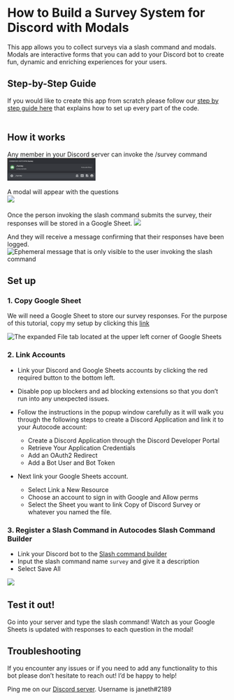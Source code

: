 # How to Build a Survey System for Discord with Modals

This app allows you to collect surveys via a slash command and modals. Modals are interactive forms that you can add to your Discord bot to create fun, dynamic and enriching experiences for your users.
## Step-by-Step Guide
If you would like to create this app from scratch please follow our [step by step guide here](https://autocode.com/autocode/threads/how-to-build-a-survey-system-for-discord-with-modals-tutorial-17ac6771/) that explains how to set up every part of the code. 
<br>
<br>

## How it works

Any member in your Discord server can invoke the /survey command
<img src="./readme/gallery/01.png" style="max-width: 40%">

A modal will appear with the questions
<br>
<img src="https://janethl.public.files.stdlib.com/_stdlib/provider/JanethL/images/02.png" style="max-width: 40%"> <br>
<br>
Once the person invoking the slash command submits the survey, their responses will be stored in a Google Sheet.
<img src="https://janethl.public.files.stdlib.com/_stdlib/provider/JanethL/images/03.png" style="max-width: 40%"> <br>

And they will receive a message confirming that their responses have been logged.
![Ephemeral message that is only visible to the user invoking the slash command](https://janethl.public.files.stdlib.com/_stdlib/provider/JanethL/images/04.png)

## Set up

### 1. Copy Google Sheet

We will need a Google Sheet to store our survey responses. For the purpose of this tutorial, copy my setup by clicking this [link](https://docs.google.com/spreadsheets/d/1fFALeuWMaC_Jc2nSh94pRUZh1MBCOdN7-xeNIzSlT7A/edit#gid=0y)
 
![The expanded File tab located at the upper left corner of Google Sheets](https://janethl.public.files.stdlib.com/_stdlib/provider/JanethL/images/05.png)

### 2. Link Accounts

- Link your Discord and Google Sheets accounts by clicking the red required button to the bottom left. 
- Disable pop up blockers and ad blocking extensions so that you don’t run into any unexpected issues.
- Follow the instructions in the popup window carefully as it will walk you through the following steps to create a Discord Application and link it to your Autocode account:
    - Create a Discord Application through the Discord Developer Portal
    - Retrieve Your Application Credentials
    - Add an OAuth2 Redirect
    - Add a Bot User and Bot Token
    
- Next link your Google Sheets account.

    - Select Link a New Resource
    - Choose an account to sign in with Google and Allow perms
    - Select the Sheet you want to link Copy of Discord Survey or whatever you named the file.

### 3. Register a Slash Command in Autocodes Slash Command Builder

- Link your Discord bot to the [Slash command builder](https://autocode.com/tools/discord/command-builder/)
- Input the slash command name `survey` and give it a description
- Select Save All

<img src= "https://janethl.public.files.stdlib.com/_stdlib/provider/JanethL/images/15.png" style="max-width: 40%">

## Test it out!

Go into your server and type the slash command! Watch as your Google Sheets is updated with responses to each question in the modal!

## Troubleshooting

If you encounter any issues or if you need to add any functionality to this bot please don’t hesitate to reach out! I’d be happy to help! 

Ping me on our [Discord server](https://discord.com/invite/UjJAmdN3uZ). Username is janeth#2189 


